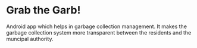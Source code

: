 # Grab the Garb!

Android app which helps in garbage collection management. It makes the garbage collection system more transparent between the residents and the muncipal authority.
